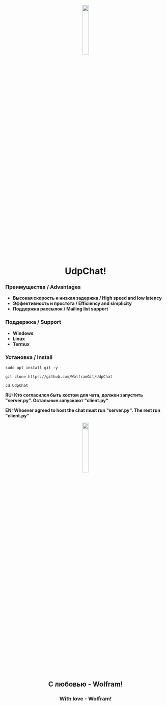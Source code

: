 <p align='center', width='100%'>
  <img width='20%', src='https://i.ibb.co/nNBDjG0W/Vector-4.png'>
</p>
<h1 align='center', width='100%'>UdpChat!</h2>

### Преимущества / Advantages
- **Высокая скорость и низкая задержка / High speed and low latency**
- **Эффективность и простота / Efficiency and simplicity**
- **Поддержка рассылок / Mailing list support**

### Поддержка / Support
- **Windows**
- **Linux**
- **Termux**

### Установка / Install
````
sudo apt install git -y

git clone https://github.com/WolframGit/UdpChat

cd UdpChat
````
**RU: Кто согласился быть хостом для чата, должен запустить "server.py". Остальные запускают "client.py"**

**EN: Whoever agreed to host the chat must run "server.py". The rest run "client.py"**

<p align='center', width='100%'>
  <img width='20%', src='https://i.ibb.co/HXmPjDm/heart3.png'>
</p>
<h2 align='center'>С любовью - Wolfram!</h2>
<h3 align='center'>With love - Wolfram!</h3>
